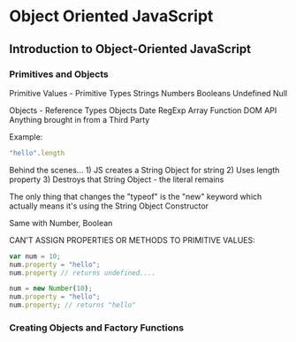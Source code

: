 # Object Oriented JavaScript

## Introduction to Object-Oriented JavaScript

### Primitives and Objects

Primitive Values - Primitive Types
	Strings
	Numbers
	Booleans
	Undefined
	Null

Objects - Reference Types
	Objects
	Date
	RegExp
	Array
	Function
	DOM API
	Anything brought in from a Third Party

Example:

```javascript
"hello".length
```

Behind the scenes...
	1) JS creates a String Object for string
	2) Uses length property
	3) Destroys that String Object - the literal remains

The only thing that changes the "typeof" is the "new" keyword which 
actually means it's using the String Object Constructor

Same with Number, Boolean

CAN'T ASSIGN PROPERTIES OR METHODS TO PRIMITIVE VALUES:

```javascript
var num = 10;
num.property = "hello";
num.property // returns undefined....

num = new Number(10);
num.property = "hello";
num.property; // returns "hello"
```

### Creating Objects and Factory Functions

